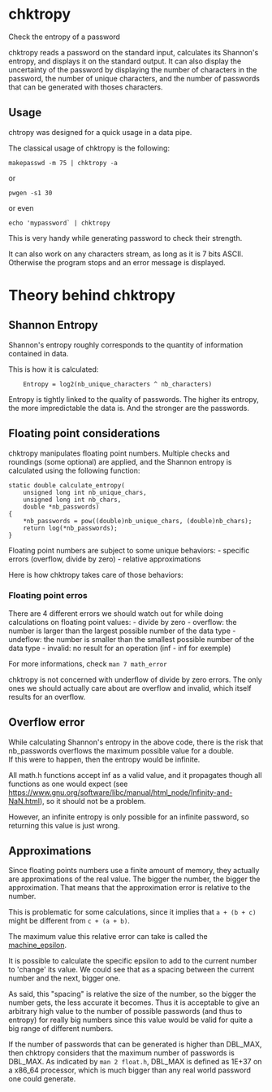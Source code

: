 # chktropy

Check the entropy of a password

chktropy reads a password on the standard input, calculates its Shannon's entropy, and displays it on the standard output.
It can also display the uncertainty of the password by displaying the number of characters in the password, the number of unique characters, and the number of passwords that can be generated with thoses characters.

## Usage

chtropy was designed for a quick usage in a data pipe.

The classical usage of chktropy is the following:
```
makepasswd -m 75 | chktropy -a
```
or
```
pwgen -s1 30
```
or even
```
echo 'mypassword` | chktropy
```

This is very handy while generating password to check their strength.

It can also work on any characters stream, as long as it is 7 bits ASCII.
Otherwise the program stops and an error message is displayed.

# Theory behind chktropy

## Shannon Entropy

Shannon's entropy roughly corresponds to the quantity of information contained in data.

This is how it is calculated:
```
	Entropy = log2(nb_unique_characters ^ nb_characters)
```

Entropy is tightly linked to the quality of passwords.
The higher its entropy, the more impredictable the data is.
And the stronger are the passwords.

## Floating point considerations

chktropy manipulates floating point numbers.
Multiple checks and  roundings (some optional) are applied, and the Shannon entropy is calculated using the following function:

```
static double calculate_entropy(
	unsigned long int nb_unique_chars,
	unsigned long int nb_chars,
	double *nb_passwords)
{
	*nb_passwords = pow((double)nb_unique_chars, (double)nb_chars);
	return log(*nb_passwords);
}
```

Floating point numbers are subject to some unique behaviors:
	- specific errors (overflow, divide by zero)
	- relative approximations

Here is how chktropy takes care of those behaviors:

### Floating point erros

There are 4 different errors we should watch out for while doing calculations on floating point values:
	- divide by zero
	- overflow: the number is larger than the largest possible number of the data type
	- undeflow: the number is smaller than the smallest possible number of the data type
	- invalid: no result for an operation (inf - inf for exemple)

For more informations, check `man 7 math_error`

chktropy is not concerned with underflow of divide by zero errors.
The only ones we should actually care about are overflow and invalid, which itself results for an overflow.

## Overflow error

While calculating Shannon's entropy in the above code, there is the risk that nb_passwords overflows the maximum possible value for a double.    
If this were to happen, then the entropy would be infinite.

All math.h functions accept inf as a valid value, and it propagates though all functions as one would expect (see https://www.gnu.org/software/libc/manual/html_node/Infinity-and-NaN.html), so it should not be a problem.

However, an infinite entropy is only possible for an infinite password, so returning this value is just wrong.

## Approximations

Since floating points numbers use a finite amount of memory, they actually are approximations of the real value. The bigger the number, the bigger the approximation.
That means that the approximation error is relative to the number.

This is problematic for some calculations, since it implies that `a + (b + c)` might be different from `c + (a + b)`.

The maximum value this relative error can take is called the [machine_epsilon](https://en.wikipedia.org/wiki/Machine_epsilon). 

It is possible to calculate the specific epsilon to add to the current number to 'change' its value.
We could see that as a spacing between the current number and the next, bigger one.

As said, this "spacing" is relative the size of the number, so the bigger the number gets, the less accurate it becomes. Thus it is acceptable to give an arbitrary high value to the number of possible passwords (and thus to entropy) for really big numbers since this value would be valid for quite a big range of different numbers.

If the number of passwords that can be generated is higher than DBL_MAX, then chktropy considers that the maximum number of passwords is DBL_MAX.
As indicated by `man 2 float.h`, DBL_MAX is defined as 1E+37 on a x86_64 processor, which is much bigger than any real world password one could generate.
